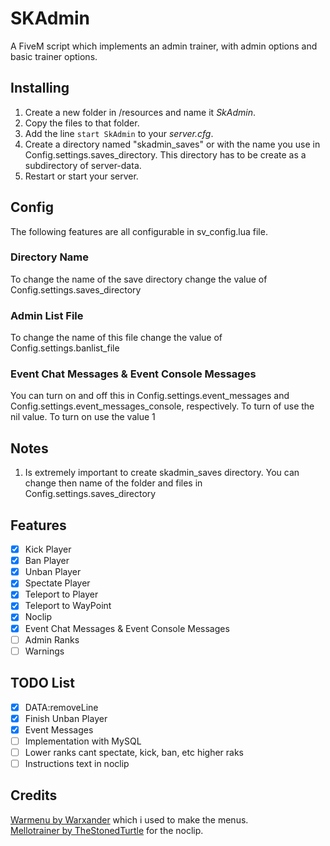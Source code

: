 # SKAdmin
A FiveM script which implements an admin trainer, with admin options and basic trainer options.

## Installing
1. Create a new folder in /resources and name it *SkAdmin*.
2. Copy the files to that folder.
3. Add the line ```start SkAdmin``` to your *server.cfg*.
4. Create a directory named "skadmin_saves" or with the name you use in Config.settings.saves_directory. This directory has to be create as a subdirectory of server-data.
4. Restart or start your server.

## Config
The following features are all configurable in sv_config.lua file.

### Directory Name
To change the name of the save directory change the value of Config.settings.saves_directory

### Admin List File
To change the name of this file change the value of Config.settings.banlist_file

### Event Chat Messages & Event Console Messages
You can turn on and off this in Config.settings.event_messages and Config.settings.event_messages_console, respectively.
To turn of use the nil value. To turn on use the value 1

## Notes
1. Is extremely important to create skadmin_saves directory. You can change then name of the folder and files in Config.settings.saves_directory

## Features
- [X] Kick Player
- [X] Ban Player
- [X] Unban Player
- [X] Spectate Player
- [X] Teleport to Player
- [X] Teleport to WayPoint
- [X] Noclip
- [X] Event Chat Messages & Event Console Messages
- [ ] Admin Ranks
- [ ] Warnings

## TODO List
- [X] DATA:removeLine
- [X] Finish Unban Player
- [X] Event Messages
- [ ] Implementation with MySQL
- [ ] Lower ranks cant spectate, kick, ban, etc higher raks
- [ ] Instructions text in noclip

## Credits
[Warmenu by Warxander](https://github.com/adikanchukov/warmenu) which i used to make the menus.  
[Mellotrainer by TheStonedTurtle](https://github.com/TheStonedTurtle/mellotrainer) for the noclip.  
